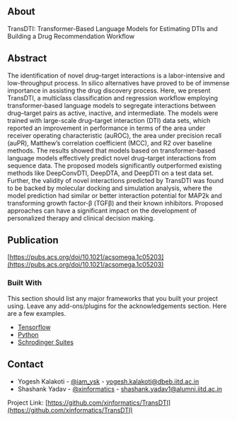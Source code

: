 <!-- ABOUT THE PROJECT -->
## About
TransDTI: Transformer-Based Language Models for Estimating DTIs and Building a Drug Recommendation Workflow

## Abstract

The identification of novel drug–target interactions is a labor-intensive and low-throughput process. In silico alternatives have proved to be of immense importance in assisting the drug discovery process. Here, we present TransDTI, a multiclass classification and regression workflow employing transformer-based language models to segregate interactions between drug–target pairs as active, inactive, and intermediate. The models were trained with large-scale drug–target interaction (DTI) data sets, which reported an improvement in performance in terms of the area under receiver operating characteristic (auROC), the area under precision recall (auPR), Matthew’s correlation coefficient (MCC), and R2 over baseline methods. The results showed that models based on transformer-based language models effectively predict novel drug–target interactions from sequence data. The proposed models significantly outperformed existing methods like DeepConvDTI, DeepDTA, and DeepDTI on a test data set. Further, the validity of novel interactions predicted by TransDTI was found to be backed by molecular docking and simulation analysis, where the model prediction had similar or better interaction potential for MAP2k and transforming growth factor-β (TGFβ) and their known inhibitors. Proposed approaches can have a significant impact on the development of personalized therapy and clinical decision making.




## Publication

[https://pubs.acs.org/doi/10.1021/acsomega.1c05203](https://pubs.acs.org/doi/10.1021/acsomega.1c05203)

### Built With

This section should list any major frameworks that you built your project using. Leave any add-ons/plugins for the acknowledgements section. Here are a few examples.
* [Tensorflow](https://www.tensorflow.org/)
* [Python](https://python.com)
* [Schrodinger Suites](https://www.schrodinger.com/suites/Schro%CC%88dinger)

## Contact

* Yogesh Kalakoti - [@iam_ysk](https://twitter.com/your_username) - yogesh.kalakoti@dbeb.iitd.ac.in
* Shashank Yadav - [@xinformatics](https://twitter.com/xinformatics) - shashank.yadav1@alumni.iitd.ac.in

Project Link: [https://github.com/xinformatics/TransDTI](https://github.com/xinformatics/TransDTI)



